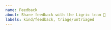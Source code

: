 ```yaml
---
name: Feedback
about: Share feedback with the Ligric team 💖
labels: kind/feedback, triage/untriaged
---
```


<!-- Thanks for stopping on by to share feedback 💖

If you are after inspiration, folks typically submit feedback on the following topics:

- what do you like?
- what is lacking?
- what do you long for going forward?
- where and how you have used Ligric in production?
- any friction that hinders adoption of Ligric at your company.
- any friction that's preventing you from contributing to Ligric.

-->


